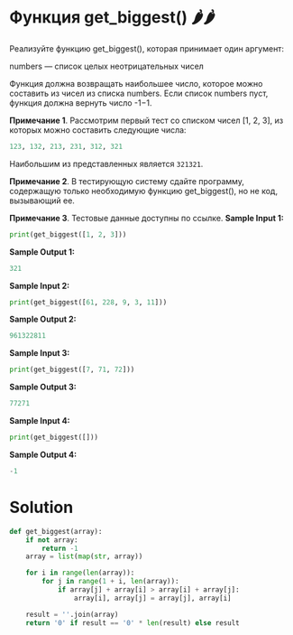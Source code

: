 # Функция get_biggest() 🌶️🌶️

Реализуйте функцию get_biggest(), которая принимает один аргумент:

numbers — список целых неотрицательных чисел

Функция должна возвращать наибольшее число, которое можно составить из чисел из списка numbers. Если список numbers
пуст, функция должна вернуть число -1−1.

**Примечание 1**. Рассмотрим первый тест со списком чисел [1, 2, 3], из которых можно составить следующие числа:

```python
123, 132, 213, 231, 312, 321
```

Наибольшим из представленных является `321321`.

**Примечание 2**. В тестирующую систему сдайте программу, содержащую только необходимую функцию get_biggest(), но не
код, вызывающий ее.

**Примечание 3**. Тестовые данные доступны по ссылке.
**Sample Input 1:**

```python
print(get_biggest([1, 2, 3]))
```

**Sample Output 1:**

```python
321
```

**Sample Input 2:**

```python
print(get_biggest([61, 228, 9, 3, 11]))
```

**Sample Output 2:**

```python
961322811
```

**Sample Input 3:**

```python
print(get_biggest([7, 71, 72]))
```

**Sample Output 3:**

```python
77271
```

**Sample Input 4:**

```python
print(get_biggest([]))
```

**Sample Output 4:**

```python
-1
```

# Solution

```python
def get_biggest(array):
    if not array:
        return -1
    array = list(map(str, array))

    for i in range(len(array)):
        for j in range(1 + i, len(array)):
            if array[j] + array[i] > array[i] + array[j]:
                array[i], array[j] = array[j], array[i]

    result = ''.join(array)
    return '0' if result == '0' * len(result) else result
```